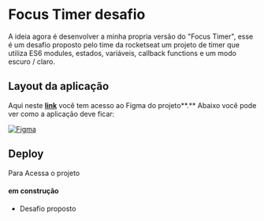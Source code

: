 # Focus Timer desafio

A ideia agora é desenvolver a minha propria versão do "Focus Timer", esse é um desafio proposto pelo time da rocketseat um projeto de timer que utiliza ES6 modules, estados, variáveis, callback functions e um modo escuro / claro.

## Layout da aplicação

Aqui neste **[link](<https://www.figma.com/file/TngLSnUAfvHcJAQe1KygUQ/Stage-05---Focus-Timer-2.0-(Copy)?mode=dev>)** você tem acesso ao Figma do projeto**.** Abaixo você pode ver como a aplicação deve ficar:

[![Figma](https://img.shields.io/badge/Figma-000?style=for-the-badge&logo=Figma&logoColor=white)](<https://www.figma.com/file/TngLSnUAfvHcJAQe1KygUQ/Stage-05---Focus-Timer-2.0-(Copy)?mode=dev>)

## Deploy

Para Acessa o projeto<br>

#### em construção

- Desafio proposto
